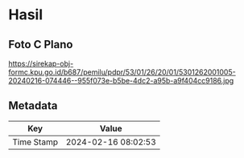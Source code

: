 # Hasil

## Foto C Plano

https://sirekap-obj-formc.kpu.go.id/b687/pemilu/pdpr/53/01/26/20/01/5301262001005-20240216-074446--955f073e-b5be-4dc2-a95b-a9f404cc9186.jpg


## Metadata

| Key        | Value               |
| ---------- | ------------------- |
| Time Stamp | 2024-02-16 08:02:53 |



